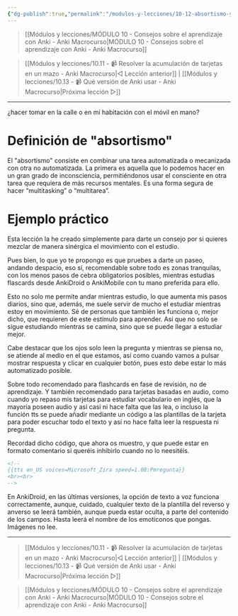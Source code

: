 ```yaml
---
{"dg-publish":true,"permalink":"/modulos-y-lecciones/10-12-absortismo-y-anki-anki-macrocurso/","noteIcon":"","updated":"2024-05-22T21:22:42.187+02:00"}
---
```



> [[Módulos y lecciones/MÓDULO 10 - Consejos sobre el aprendizaje con Anki - Anki Macrocurso\|MÓDULO 10 - Consejos sobre el aprendizaje con Anki - Anki Macrocurso]]

> [[Módulos y lecciones/10.11 - 📹 Resolver la acumulación de tarjetas en un mazo - Anki Macrocurso\|◁ Lección anterior]] | [[Módulos y lecciones/10.13 - 📹 Qué versión de Anki usar - Anki Macrocurso\|Próxima lección ▷]]

---

¿hacer tomar en la calle o en mi habitación con el móvil en mano?

# Definición de "absortismo"
El "absortismo" consiste en combinar una tarea automatizada o mecanizada con otra no automatizada. La primera es aquella que lo podemos hacer en un gran grado de inconsciencia, permitiéndonos usar el consciente en otra tarea que requiera de más recursos mentales. Es una forma segura de hacer “multitasking” o “multitarea”.

# Ejemplo práctico
Esta lección la he creado simplemente para darte un consejo por si quieres mezclar de manera sinérgica el movimiento con el estudio.

Pues bien, lo que yo te propongo es que pruebes a darte un paseo, andando despacio, eso sí, recomendable sobre todo es zonas tranquilas, con los menos pasos de cebra obligatorios posibles, mientras estudias flascards desde AnkiDroid o AnkiMobile con tu mano preferida para ello.

Esto no solo me permite andar mientras estudio, lo que aumenta mis pasos diarios, sino que, además, me suele servir de mucho el estudiar mientras estoy en movimiento. Sé de personas que también les funciona o, mejor dicho, que requieren de este estímulo para aprender. Así que no solo se sigue estudiando mientras se camina, sino que se puede llegar a estudiar mejor.

Cabe destacar que los ojos solo leen la pregunta y mientras se piensa no, se atiende al medio en el que estamos, así como cuando vamos a pulsar mostrar respuesta y clicar en cualquier botón, pues esto debe estar lo más automatizado posible.

Sobre todo recomendado para flashcards en fase de revisión, no de aprendizaje. Y también recomendado para tarjetas basadas en audio, como cuando yo repaso mis tarjetas para estudiar vocabulario en inglés, que la mayoría poseen audio y así casi ni hace falta que las lea, o incluso la función tts se puede añadir mediante un código a las plantillas de la tarjeta para poder escuchar todo el texto y así no hace falta leer la respuesta ni pregunta. 

Recordad dicho código, que ahora os muestro, y que puede estar en formato comentario si queréis inhibirlo cuando no lo neesitéis.

```HTML
<!--
{{tts en_US voices=Microsoft_Zira speed=1.08:Pmregunta}}
<br><br>
-->
```

En AnkiDroid, en las últimas versiones, la opción de texto a voz funciona correctamente, aunque, cuidado, cualquier texto de la plantilla del reverso y anverso se leerá también, aunque pueda estar oculta, a parte del contenido de los campos. Hasta leerá el nombre de los emoticonos que pongas. Imágenes no lee.

---

> [[Módulos y lecciones/10.11 - 📹 Resolver la acumulación de tarjetas en un mazo - Anki Macrocurso\|◁ Lección anterior]] | [[Módulos y lecciones/10.13 - 📹 Qué versión de Anki usar - Anki Macrocurso\|Próxima lección ▷]]

> [[Módulos y lecciones/MÓDULO 10 - Consejos sobre el aprendizaje con Anki - Anki Macrocurso\|MÓDULO 10 - Consejos sobre el aprendizaje con Anki - Anki Macrocurso]]